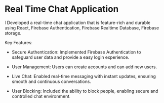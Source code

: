 # Real Time Chat Application

I Developed a real-time chat application that is feature-rich and durable using React, Firebase Authentication, Firebase Realtime Database, Firebase storage.

Key Features:

* Secure Authentication: Implemented Firebase Authentication to safeguard user data and provide a easy login experience. 

* User Management: Users can create accounts and can add new users.

* Live Chat: Enabled real-time messaging with instant updates, ensuring smooth and continuous conversations. 

* User Blocking: Included the ability to block people, enabling secure and controlled chat environment. 



